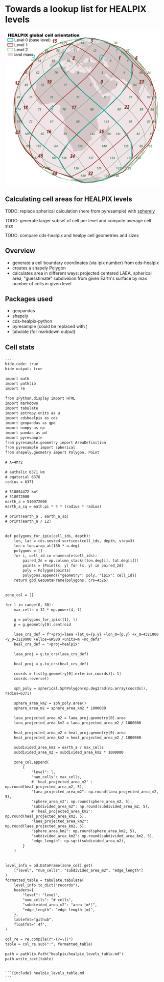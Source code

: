 # Towards a lookup list for HEALPIX levels

![](healpix_global_indexing.png)

## Calculating cell areas for HEALPIX levels

TODO: replace spherical calculation (here from pyresample) with [spherely](https://github.com/benbovy/spherely)

TODO: generate larger subset of cell per level and compute average cell size

TODO: compare cds-healpix and healpy cell geometries and sizes

## Overview

- generate a cell boundary coordinates (via ipix number) from cds-healpix
- creates a shapely Polygon
- calculates area in different ways: projected centered LAEA, spherical area, "guesstimate" subdivision from given Earth's surface by max number of cells in given level

## Packages used

- geopandas
- shapely
- cds-healpix-python
- pyresample (could be replaced with )
- tabulate (for markdown output)

## Cell stats

```{jupyter-execute}
---
hide-code: true
hide-output: true
---
import math
import pathlib
import re

from IPython.display import HTML
import markdown
import tabulate
import astropy.units as u
import cdshealpix as cds
import geopandas as gpd
import numpy as np
import pandas as pd
import pyresample
from pyresample.geometry import AreaDefinition
from pyresample import spherical
from shapely.geometry import Polygon, Point

# A=4πr2

# authalic 6371 km
# eqatorial 6378
radius = 6371

# 510064472 km²
# 510072000
earth_a = 510072000
earth_a_sq = math.pi * 4 * (radius * radius)

# print(earth_a , earth_a_sq)
# print(earth_a / 12)


def polygons_for_ipix(cell_ids, depth):
    lon, lat = cds.nested.vertices(cell_ids, depth, step=3)
    lon = lon.wrap_at(180 * u.deg)
    polygons = []
    for i, cell_id in enumerate(cell_ids):
        paired_2d = np.column_stack((lon.deg[i], lat.deg[i]))
        points = [Point(x, y) for (x, y) in paired_2d]
        poly = Polygon(points)
        polygons.append({"geometry": poly, "ipix": cell_id})
    return gpd.GeoDataFrame(polygons, crs=4326)


zone_col = []

for l in range(0, 30):
    max_cells = 12 * np.power(4, l)

    g = polygons_for_ipix([1], l)
    p = g.geometry[0].centroid

    laea_crs_def = f"+proj=laea +lat_0={p.y} +lon_0={p.y} +x_0=4321000 +y_0=3210000 +ellps=GRS80 +units=m +no_defs"
    heal_crs_def = "+proj=healpix"

    laea_proj = g.to_crs(laea_crs_def)

    heal_proj = g.to_crs(heal_crs_def)

    coords = list(g.geometry[0].exterior.coords)[:-1]
    coords.reverse()

    sph_poly = spherical.SphPolygon(np.deg2rad(np.array(coords)), radius=6371)

    sphere_area_km2 = sph_poly.area()
    sphere_area_m2 = sphere_area_km2 * 1000000

    laea_projected_area_m2 = laea_proj.geometry[0].area
    laea_projected_area_km2 = laea_projected_area_m2 / 1000000

    heal_projected_area_m2 = heal_proj.geometry[0].area
    heal_projected_area_km2 = heal_projected_area_m2 / 1000000

    subdivided_area_km2 = earth_a / max_cells
    subdivided_area_m2 = subdivided_area_km2 * 1000000

    zone_col.append(
        {
            "level": l,
            "num_cells": max_cells,
            # 'heal_projected_area_m2' : np.round(heal_projected_area_m2, 5),
            "laea_projected_area_m2": np.round(laea_projected_area_m2, 5),
            "sphere_area_m2": np.round(sphere_area_m2, 5),
            "subdivided_area_m2": np.round(subdivided_area_m2, 5),
            # 'heal_projected_area_km2': np.round(heal_projected_area_km2, 5),
            "laea_projected_area_km2": np.round(laea_projected_area_km2, 5),
            "sphere_area_km2": np.round(sphere_area_km2, 5),
            "subdivided_area_km2": np.round(subdivided_area_km2, 5),
            "edge_length": np.sqrt(subdivided_area_m2),
        }
    )


level_info = pd.DataFrame(zone_col).get(
    ["level", "num_cells", "subdivided_area_m2", "edge_length"]
)
formatted_table = tabulate.tabulate(
    level_info.to_dict("records"),
    headers={
        "level": "level",
        "num_cells": "# cells",
        "subdivided_area_m2": "area [m²]",
        "edge_length": "edge length [m]",
    },
    tablefmt="github",
    floatfmt=".4f",
)

col_re = re.compile(r"-(?=\|)")
table = col_re.sub(":", formatted_table)

path = pathlib.Path("healpix/healpix_levels_table.md")
path.write_text(table)
```

````{table} Healpix Level Overview ($R = 6371km$)

```{include} healpix_levels_table.md
```

````
